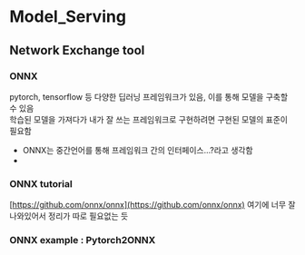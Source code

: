 # Model_Serving

## Network Exchange tool 
### ONNX
pytorch, tensorflow 등 다양한 딥러닝 프레임워크가 있음, 이를 통해 모델을 구축할 수 있음 <br/>
학습된 모델을 가져다가 내가 잘 쓰는 프레임워크로 구현하려면 구현된 모델의 표준이 필요함 
  - ONNX는 중간언어를 통해 프레임워크 간의 인터페이스...?라고 생각함
  - 
### ONNX tutorial 
[https://github.com/onnx/onnx](https://github.com/onnx/onnx) 여기에 너무 잘 나와있어서 정리가 따로 필요없는 듯

### ONNX example : Pytorch2ONNX
